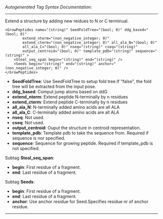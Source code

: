 _Autogenerated Tag Syntax Documentation:_

---
Extend a structure by adding new reidues to N or C terminual.

```
<GrowPeptides name="(string)" SeedFoldTree="(bool; 0)" ddg_based="(bool; 0)"
        extend_nterm="(non_negative_integer; 0)"
        extend_cterm="(non_negative_integer; 0)" all_ala_N="(bool; 0)"
        all_ala_C="(bool; 0)" nseq="(string)" cseq="(string)"
        output_centroid="(bool; 0)" template_pdb="(string)" sequence="(string)" >
    <Steal_seq_span begin="(string)" end="(string)" />
    <Seeds begin="(string)" end="(string)" anchor="(non_negative_integer; 0)" />
</GrowPeptides>
```

-   **SeedFoldTree**: Use SeedFoldTree to setup fold tree.If "false", the fold tree will be extracted from the input pose.
-   **ddg_based**: Comput jump atoms based on ddG
-   **extend_nterm**: Extend peptide N-terminally by n residues
-   **extend_cterm**: Extend peptide C-terminally by n residues
-   **all_ala_N**: N-terminally added amino acids are all ALA
-   **all_ala_C**: C-terminally added amino acids are all ALA
-   **nseq**: Not used.
-   **cseq**: Not used.
-   **output_centroid**: Ouput the structure in centroid representation.
-   **template_pdb**: Template pdb to take the sequence from. Required if sequence is nor specified.
-   **sequence**: Sequence for growing peptide. Required if template_pdb is not specified.


Subtag **Steal_seq_span**:   

-   **begin**: First residue of a fragment.
-   **end**: Last residue of a fragment.

Subtag **Seeds**:   

-   **begin**: First residue of a fragment.
-   **end**: Last residue of a fragment.
-   **anchor**: Use anchor residue for Seed.Specifies residue nr of anchor residue.

---
